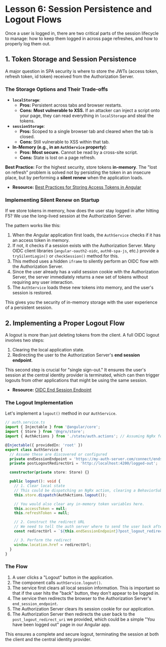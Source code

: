 # Lesson 6: Session Persistence and Logout Flows

Once a user is logged in, there are two critical parts of the session lifecycle to manage: how to keep them logged in across page refreshes, and how to properly log them out.

## 1. Token Storage and Session Persistence

A major question in SPA security is where to store the JWTs (access token, refresh token, id token) received from the Authorization Server.

### The Storage Options and Their Trade-offs

-   **`localStorage`**:
    -   **Pros:** Persistent across tabs and browser restarts.
    -   **Cons:** **Most vulnerable to XSS.** If an attacker can inject a script onto your page, they can read everything in `localStorage` and steal the tokens.
-   **`sessionStorage`**:
    -   **Pros:** Scoped to a single browser tab and cleared when the tab is closed.
    -   **Cons:** Still vulnerable to XSS within that tab.
-   **In-Memory (e.g., in an `AuthService` property)**:
    -   **Pros:** **Most secure.** Cannot be read by a cross-site script.
    -   **Cons:** State is lost on a page refresh.

**Best Practice:** For the highest security, store tokens **in-memory**. The "lost on refresh" problem is solved not by persisting the token in an insecure place, but by performing a **silent renew** when the application loads.

- **Resource:** [Best Practices for Storing Access Tokens in Angular](https://medium.com/@sehban.alam/best-practices-for-storing-access-tokens-in-angular-0d835c14e72c)

### Implementing Silent Renew on Startup

If we store tokens in memory, how does the user stay logged in after hitting F5? We use the long-lived session at the Authorization Server.

The pattern works like this:
1.  When the Angular application first loads, the `AuthService` checks if it has an access token in memory.
2.  If not, it checks if a session exists with the Authorization Server. Many OIDC client libraries (`angular-oauth2-oidc`, `auth0-spa-js`, etc.) provide a `trySilentLogin()` or `checkSession()` method for this.
3.  This method uses a hidden `iframe` to silently perform an OIDC flow with the Authorization Server.
4.  Since the user already has a valid session cookie with the Authorization Server, the server immediately returns a new set of tokens without requiring any user interaction.
5.  The `AuthService` loads these new tokens into memory, and the user's session is restored.

This gives you the security of in-memory storage with the user experience of a persistent session.

## 2. Implementing a Proper Logout Flow

A logout is more than just deleting tokens from the client. A full OIDC logout involves two steps:
1.  Clearing the local application state.
2.  Redirecting the user to the Authorization Server's **end session endpoint**.

This second step is crucial for "single sign-out." It ensures the user's session at the central identity provider is terminated, which can then trigger logouts from other applications that might be using the same session.

- **Resource:** [OIDC End Session Endpoint](https://docs.duendesoftware.com/identityserver/reference/endpoints/end-session/)

### The Logout Implementation

Let's implement a `logout()` method in our `AuthService`.

```typescript
// auth.service.ts
import { Injectable } from '@angular/core';
import { Store } from '@ngrx/store';
import { AuthActions } from './state/auth.actions'; // Assuming NgRx for state

@Injectable({ providedIn: 'root' })
export class AuthService {
  // Assume these are discovered or configured
  private endSessionEndpoint = 'https://my-auth-server.com/connect/endsession';
  private postLogoutRedirectUri = 'http://localhost:4200/logged-out';

  constructor(private store: Store) {}

  public logout(): void {
    // 1. Clear local state
    // This could be dispatching an NgRx action, clearing a BehaviorSubject, etc.
    this.store.dispatch(AuthActions.logout());

    // You would also clear any in-memory token variables here.
    this.accessToken = null;
    this.refreshToken = null;

    // 2. Construct the redirect URL
    // We need to tell the auth server where to send the user back after logout.
    const redirectUrl = `${this.endSessionEndpoint}?post_logout_redirect_uri=${encodeURIComponent(this.postLogoutRedirectUri)}`;

    // 3. Perform the redirect
    window.location.href = redirectUrl;
  }
}
```

### The Flow

1.  A user clicks a "Logout" button in the application.
2.  The component calls `authService.logout()`.
3.  The service first clears all local session information. This is important so that if the user hits the "back" button, they don't appear to be logged in.
4.  The service then redirects the browser to the Authorization Server's `end_session_endpoint`.
5.  The Authorization Server clears its session cookie for our application.
6.  The Authorization Server then redirects the user back to the `post_logout_redirect_uri` we provided, which could be a simple "You have been logged out" page in our Angular app.

This ensures a complete and secure logout, terminating the session at both the client and the central identity provider.